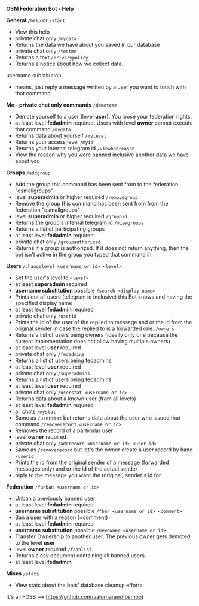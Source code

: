 **OSM Federation Bot - Help**

**General**
`/help` or `/start`
  - View this help
  - private chat only
`/mydata`
  - Returns the data we have about you saved in our database
  - private chat only
`/testme`
  - Returns a text
`/privacypolicy`
  - Returns a notice about how we collect data.

username substitution
  - means, just reply a message written by a user you want to touch with that command

**Me -  private chat only commands**
`/demoteme`
  - Demote yourself to a user (level __user__). You loose your federation rights.
  - at least level __fedadmin__ required. Users with level __owner__ cannot execute that command
`/mydata`
  - Returns data about yourself
`/mylevel`
  - Returns your access level
`/myid`
  - Returns your internal telegram id
`/viewbanreason`
  - View the reason why you were banned inclusive another data we have about you

**Groups**
`/addgroup`
  - Add the group this command has been sent from to the federation "osmallgroups"
  - level __superadmin__ or higher required
`/removegroup`
  - Remove the group this command has been sent from from the federation "osmallgroups"
  - level __superadmin__ or higher required
`/groupid`
  - Returns the group's internal telegram id
`/viewgroups`
  - Returns a list of participating groups
  - at least level __fedadmin__ required
  - private chat only
`/groupauthorized`
  - Returns if a group is authorized. If it does not return anything, then the bot isn't active in the group you typed that command in.

**Users**
`/changelevel <username or id> <level>`
  - Set the user's level to `<level>`
  - at least __superadmin__ required
  - __username substitution__ possible
`/search <display name>`
  - Prints out all users (telegram id inclusive) this Bot knows and having the specified display name
  - at least level __fedadmin__ required
  - private chat only
`/userid`
  - Prints the id of the user of the replied to message and or the id from the original sender in case the replied to is a forwarded one.
`/owners`
  - Returns a list of users being owners (ideally only one because the current implementation does not allow having multiple owners)
  - at least level __user__ required
  - private chat only
`/fedadmins`
  - Returns a list of users being fedadmins
  - at least level __user__ required
  - private chat only
`/superadmins`
  - Returns a list of users being fedadmins
  - at least level __user__ required
  - private chat only
`/userstat <username or id>`
  - Returns data about a known user (from all levels)
  - at least level __fedadmin__ required
  - all chats
`/mystat`
  - Same as `/userstat` but returns data about the user who issued that command
`/removerecord <username or id>`
  - Removes the record of a particular user
  - level __owner__ required
  - private chat only
`/addrecord <username or id> <user id>`
  - Same as `/removerecord` but let's the owner create a user record by hand
`/userid`
  - Prints the id from the original sender of a message (forwarded messages only) and or the id of the actual sender
  - reply to the message you want the (original) sender's id for

**Federation**
`/funban <username or id>`
  - Unban a previously banned user
  - at least level __fedadmin__ required
  - __username substitution__ possible
`/fban <username or id> <comment>`
  - Ban a user with a reason (=comment)
  - at least level __fedadmin__ required
  - __username substitution__ possible
`/newowner <username or id>`
  - Transfer Ownership to another user. The previous owner gets demoted to the level __user__
  - level __owner__ required
`/fbanlist`
  - Returns a csv document containing all banned users.
  - at least level __fedadmin__

**Miscs**
`/stats`
  - View stats about the bots' database cleanup efforts


It's all FOSS --> https://github.com/valornaram/fosmbot
